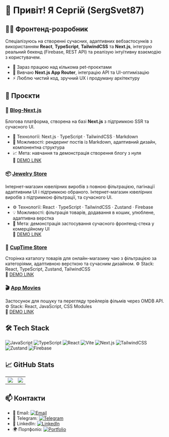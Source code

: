 # 👋 Привіт! Я Сергій (SergSvet87)

## 🧑‍💻 Фронтенд-розробник

Спеціалізуюсь на створенні сучасних, адаптивних вебзастосунків з використанням **React**, **TypeScript**, **TailwindCSS** та **Next.js**, інтегрую реальний бекенд (Firebase, REST API) та реалізую інтуїтивну взаємодію з користувачем.

- 🔭 Зараз працюю над кількома pet-проєктами
- 🧠 Вивчаю **Next.js App Router**, інтеграцію API та UI-оптимізацію
- ⚡ Люблю чистий код, зручний UX і продуману архітектуру

## 💼 Проєкти

### 📝 [Blog-Next.js](https://github.com/SergSvet87/blog-nextjs)
Блогова платформа, створена на базі **Next.js** з підтримкою SSR та сучасного UI.
- 🧠 Технології: Next.js · TypeScript · TailwindCSS · Markdown
- 🚀 Можливості: рендеринг постів із Markdown, адаптивний дизайн, компонентна структура
- 📈 Мета: навчання та демонстрація створення блогу з нуля</br>
🔗 [DEMO LINK](https://blog-nextjs-olive-five.vercel.app/)<br/>

### 📦 [Jewelry Store](https://github.com/SergSvet87/jewelry-store)
Інтернет-магазин ювелірних виробів з повною фільтрацією, пагінації адаптивним UI і підтримкою обраного.
Інтернет-магазин ювелірних виробів з підтримкою фільтрації,  та сучасного UI.
- ⚙️ Технології: React · TypeScript · TailwindCSS · Zustand · Firebase
- 💡 Можливості: фільтрація товарів, додавання в кошик, улюблене, адаптивна верстка
- 🎯 Мета: демонстрація застосування сучасного фронтенд-стека у комерційному UI</br>
🔗 [DEMO LINK](https://jewelry-store-eosin.vercel.app/)

### 🍵 [CupTime Store](https://github.com/SergSvet87/cup-time)
Сторінка каталогу товарів для онлайн-магазину чаю з фільтрацією за категоріями, адаптивною версткою та сучасним дизайном.
⚙️ Stack: React, TypeScript, Zustand, TailwindCSS</br>
🔗 [DEMO LINK](https://cup-time-inky.vercel.app/products?category=tea) 

### 🎬 [App Movies](https://github.com/SergSvet87/App_Movies)
Застосунок для пошуку та перегляду трейлерів фільмів через OMDB API.
⚙️ Stack: React, JavaScript, CSS Modules</br>
🔗 [DEMO LINK](https://sergsvet87.github.io/App_Movies/)

## 🛠 Tech Stack

![JavaScript](https://img.shields.io/badge/-JavaScript-black?style=flat-square&logo=javascript)
![TypeScript](https://img.shields.io/badge/-TypeScript-3178c6?style=flat-square&logo=typescript&logoColor=white)
![React](https://img.shields.io/badge/-React-20232a?style=flat&logo=react)
![Vite](https://img.shields.io/badge/Vite-646CFF?style=flat&logo=vite&logoColor=white)
![Next.js](https://img.shields.io/badge/-Next.js-black?style=flat&logo=next.js)
![TailwindCSS](https://img.shields.io/badge/-Tailwind-38b2ac?style=flat&logo=tailwind-css&logoColor=white)
![Zustand](https://img.shields.io/badge/Zustand-000000?style=flat&logo=zotero)
![Firebase](https://img.shields.io/badge/Firebase-ffca28?style=flat&logo=firebase)

## 📈 GitHub Stats

<table>
<tr>
<td>
<img src="https://github-readme-stats.vercel.app/api?username=SergSvet87&show_icons=true&theme=tokyonight" />
</td>
<td>
<img src="https://github-readme-stats.vercel.app/api/top-langs/?username=SergSvet87&layout=compact&theme=tokyonight" />
</td>
</tr>
</table>

## 📫 Контакти

- 📧 Email: [![Email](https://img.shields.io/badge/Gmail-svitlychnyi.frontdev%40gmail.com-red?style=for-the-badge&logo=google&logoColor=white)](mailto:svitlychnyi.frontdev@gmail.com)
- 💬 Telegram: [![Telegram](https://img.shields.io/badge/Telegram-@SergSvet-2CA5E0?style=for-the-badge&logo=telegram&logoColor=white)](https://t.me/@Serg_svet)
- 💼 LinkedIn: [![LinkedIn](https://img.shields.io/badge/LinkedIn-SerhiiSvitlychnyi-blue?style=for-the-badge&logo=inspire&logoColor=white)](https://www.linkedin.com/in/serhii-svitlychnyi)
- 🌍 Портфоліо: [![Portfolio](https://img.shields.io/badge/Portfolio-Visit_my_site-0A0A0A?style=for-the-badge&logo=vercel&logoColor=white)](https://sergsvet87.github.io/My_RESUME/#ua)

